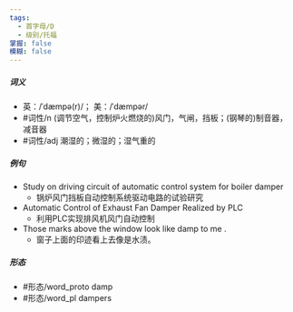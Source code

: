 ```yaml
---
tags:
  - 首字母/D
  - 级别/托福
掌握: false
模糊: false
---
```

##### 词义
- 英：/ˈdæmpə(r)/； 美：/ˈdæmpər/
- #词性/n  (调节空气，控制炉火燃烧的)风门，气闸，挡板；(钢琴的)制音器，减音器
- #词性/adj  潮湿的；微湿的；湿气重的
##### 例句
- Study on driving circuit of automatic control system for boiler damper
	- 锅炉风门挡板自动控制系统驱动电路的试验研究
- Automatic Control of Exhaust Fan Damper Realized by PLC
	- 利用PLC实现排风机风门自动控制
- Those marks above the window look like damp to me .
	- 窗子上面的印迹看上去像是水渍。
##### 形态
- #形态/word_proto damp
- #形态/word_pl dampers
